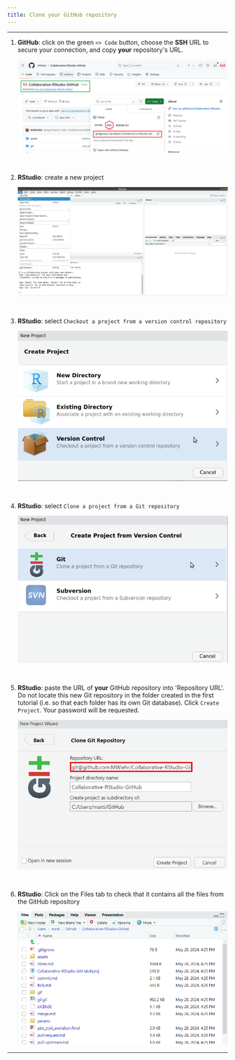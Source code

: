 ```yaml
---
title: Clone your GitHub repository
---
```


***
1. **GitHub**: click on the green `<> Code` button, choose the **SSH** URL to secure your connection, and copy **your** repository's URL. 

    ![](./assets/clone-button.png)

<br />


2. **RStudio**: create a new project

    ![](./assets/new-project.png)

<br />


3. **RStudio**: select `Checkout a project from a version control repository`

    ![](./assets/version-control-project.png)

<br />


4. **RStudio**: select `Clone a project from a Git repository`

    ![](./assets/git-project.png)

<br />


5. **RStudio**: paste the URL of **your** GitHub repository into 'Repository URL'. Do not locate this new Git repository in the folder created in the first tutorial (i.e. so that each folder has its own Git database). Click `Create Project`. Your password will be requested. 

    ![](./assets/paste-url.png)

<br />


6. **RStudio**: Click on the Files tab to check that it contains all the files from the GitHub repository

    ![](./assets/files-tab.png)

***

